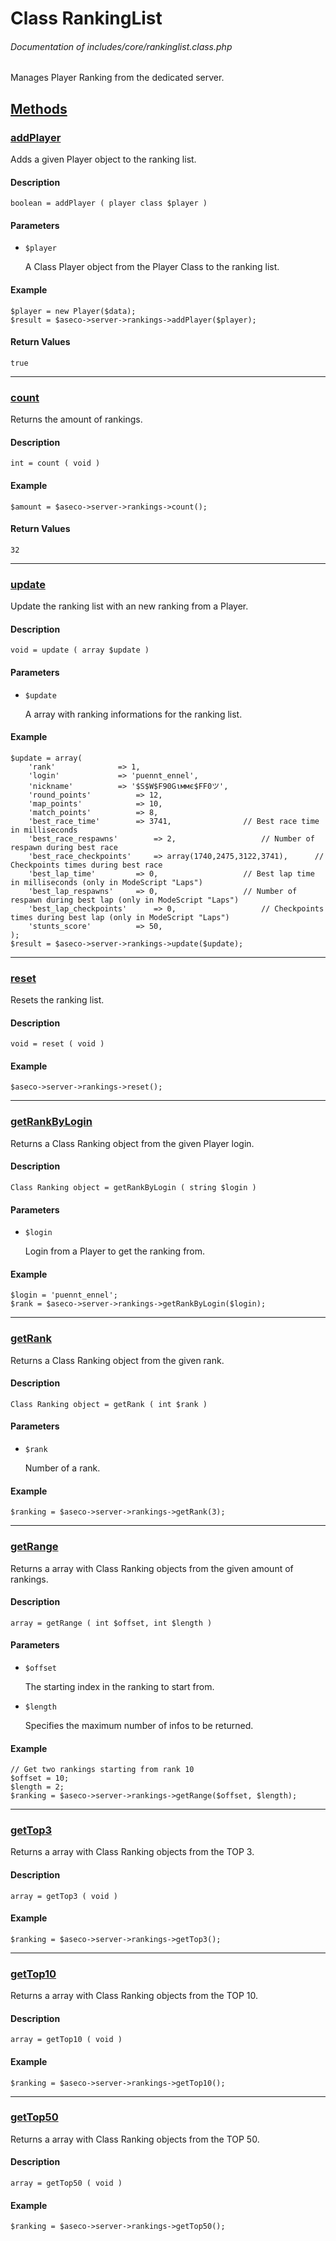 # Class RankingList
###### Documentation of includes/core/rankinglist.class.php

Manages Player Ranking from the dedicated server.



## [Methods](_#Methods)


### [addPlayer](_#addPlayer)
Adds a given Player object to the ranking list.

#### Description
	boolean = addPlayer ( player class $player )


#### Parameters
*	`$player`

	A Class Player object from the Player Class to the ranking list.


#### Example
	$player = new Player($data);
	$result = $aseco->server->rankings->addPlayer($player);


#### Return Values
	true



***



### [count](_#count)
Returns the amount of rankings.


#### Description
	int = count ( void )


#### Example
	$amount = $aseco->server->rankings->count();


#### Return Values
	32



***



### [update](_#update)
Update the ranking list with an new ranking from a Player.


#### Description
	void = update ( array $update )


#### Parameters
*	`$update`

	A array with ranking informations for the ranking list.


#### Example
	$update = array(
		'rank'				=> 1,
		'login'				=> 'puennt_ennel',
		'nickname'			=> '$S$W$F90Gιммє$FF0ツ',
		'round_points'			=> 12,
		'map_points'			=> 10,
		'match_points'			=> 8,
		'best_race_time'		=> 3741,				// Best race time in milliseconds
		'best_race_respawns'		=> 2,					// Number of respawn during best race
		'best_race_checkpoints'		=> array(1740,2475,3122,3741),		// Checkpoints times during best race
		'best_lap_time'			=> 0,					// Best lap time in milliseconds (only in ModeScript "Laps")
		'best_lap_respawns'		=> 0,					// Number of respawn during best lap (only in ModeScript "Laps")
		'best_lap_checkpoints'		=> 0,					// Checkpoints times during best lap (only in ModeScript "Laps")
		'stunts_score'			=> 50,
	);
	$result = $aseco->server->rankings->update($update);



***



### [reset](_#reset)
Resets the ranking list.


#### Description
	void = reset ( void )


#### Example
	$aseco->server->rankings->reset();



***



### [getRankByLogin](_#getRankByLogin)
Returns a Class Ranking object from the given Player login.


#### Description
	Class Ranking object = getRankByLogin ( string $login )


#### Parameters
*	`$login`

	Login from a Player to get the ranking from.


#### Example
	$login = 'puennt_ennel';
	$rank = $aseco->server->rankings->getRankByLogin($login);



***



### [getRank](_#getRank)
Returns a Class Ranking object from the given rank.


#### Description
	Class Ranking object = getRank ( int $rank )


#### Parameters
*	`$rank`

	Number of a rank.


#### Example
	$ranking = $aseco->server->rankings->getRank(3);



***



### [getRange](_#getRange)
Returns a array with Class Ranking objects from the given amount of rankings.


#### Description
	array = getRange ( int $offset, int $length )


#### Parameters
*	`$offset`

	The starting index in the ranking to start from.

*	`$length`

	Specifies the maximum number of infos to be returned.


#### Example
	// Get two rankings starting from rank 10
	$offset = 10;
	$length = 2;
	$ranking = $aseco->server->rankings->getRange($offset, $length);



***



### [getTop3](_#getTop3)
Returns a array with Class Ranking objects from the TOP 3.


#### Description
	array = getTop3 ( void )


#### Example
	$ranking = $aseco->server->rankings->getTop3();



***



### [getTop10](_#getTop10)
Returns a array with Class Ranking objects from the TOP 10.


#### Description
	array = getTop10 ( void )


#### Example
	$ranking = $aseco->server->rankings->getTop10();



***



### [getTop50](_#getTop50)
Returns a array with Class Ranking objects from the TOP 50.


#### Description
	array = getTop50 ( void )


#### Example
	$ranking = $aseco->server->rankings->getTop50();
